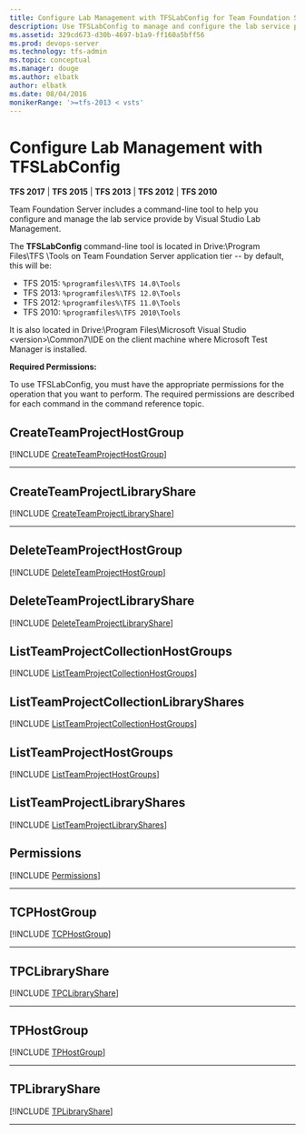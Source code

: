 ```yaml
---
title: Configure Lab Management with TFSLabConfig for Team Foundation Server
description: Use TFSLabConfig to manage and configure the lab service provide by Visual Studio Lab Management.
ms.assetid: 329cd673-d30b-4697-b1a9-ff160a5bff56
ms.prod: devops-server
ms.technology: tfs-admin
ms.topic: conceptual
ms.manager: douge
ms.author: elbatk
author: elbatk
ms.date: 08/04/2016
monikerRange: '>=tfs-2013 < vsts'
---
```




# Configure Lab Management with TFSLabConfig

**TFS 2017** | **TFS 2015** | **TFS 2013** | **TFS 2012** | **TFS 2010**

Team Foundation Server includes a command-line tool to help you configure and manage the lab service provide by Visual Studio Lab Management.

The **TFSLabConfig** command-line tool is located in Drive:\Program Files\TFS <version>\Tools on Team Foundation Server application tier -- by default, this will be:
- TFS 2015: `%programfiles%\TFS 14.0\Tools`
- TFS 2013: `%programfiles%\TFS 12.0\Tools`
- TFS 2012: `%programfiles%\TFS 11.0\Tools`
- TFS 2010: `%programfiles%\TFS 2010\Tools`

It is also located in Drive:\Program Files\Microsoft Visual Studio &lt;version&gt;\Common7\IDE on the client machine where Microsoft Test Manager is installed.

**Required Permissions:**

To use TFSLabConfig, you must have the appropriate permissions for the operation that you want to perform. The required permissions are described for each command in the command reference topic.


## CreateTeamProjectHostGroup
[!INCLUDE [CreateTeamProjectHostGroup](_shared/CreateTeamProjectHostGroup.md)]
<hr/>

## CreateTeamProjectLibraryShare
[!INCLUDE [CreateTeamProjectLibraryShare](_shared/CreateTeamProjectLibraryShare.md)]
<hr/>

## DeleteTeamProjectHostGroup
[!INCLUDE [DeleteTeamProjectHostGroup](_shared/DeleteTeamProjectHostGroup.md)]

## DeleteTeamProjectLibraryShare
[!INCLUDE [DeleteTeamProjectLibraryShare](_shared/DeleteTeamProjectLibraryShare.md)]

## ListTeamProjectCollectionHostGroups
[!INCLUDE [ListTeamProjectCollectionHostGroups](_shared/ListTeamProjectCollectionHostGroups.md)]

## ListTeamProjectCollectionLibraryShares
[!INCLUDE [ListTeamProjectCollectionHostGroups](_shared/listteamprojectcollectionlibraryshares.md)]

## ListTeamProjectHostGroups
[!INCLUDE [ListTeamProjectHostGroups](_shared/listteamprojecthostgroups.md)]

## ListTeamProjectLibraryShares 
[!INCLUDE [ListTeamProjectLibraryShares](_shared/listteamprojectlibraryshares.md)]

## Permissions
[!INCLUDE [Permissions](_shared/permissions.md)]
<hr/>

## TCPHostGroup
[!INCLUDE [TCPHostGroup](_shared/tpchostgroup.md)]
<hr/>

## TPCLibraryShare
[!INCLUDE [TPCLibraryShare](_shared/tpclibraryshare.md)]
<hr/>

## TPHostGroup
[!INCLUDE [TPHostGroup](_shared/tphostgroup.md)]
<hr/>

## TPLibraryShare
[!INCLUDE [TPLibraryShare](_shared/tplibraryshare.md)]
<hr/>
